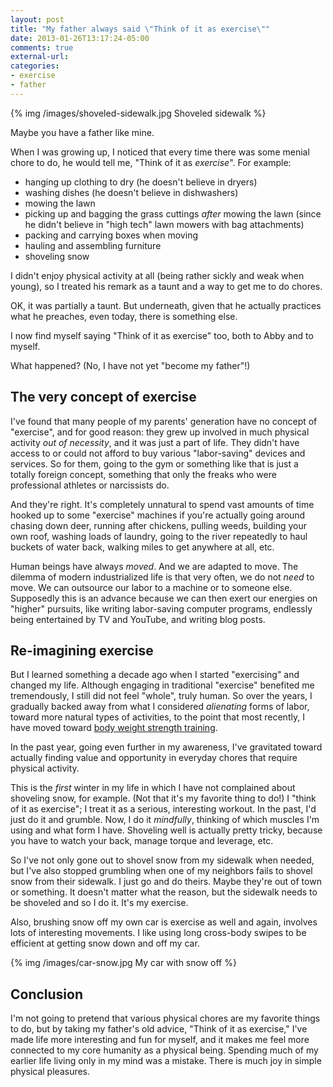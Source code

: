 ```yaml
---
layout: post
title: "My father always said \"Think of it as exercise\""
date: 2013-01-26T13:17:24-05:00
comments: true
external-url: 
categories: 
- exercise
- father
---
```

{% img /images/shoveled-sidewalk.jpg Shoveled sidewalk %}

Maybe you have a father like mine.

When I was growing up, I noticed that every time there was some menial chore to do, he would tell me, "Think of it as *exercise*". For example:

- hanging up clothing to dry (he doesn't believe in dryers)
- washing dishes (he doesn't believe in dishwashers)
- mowing the lawn
- picking up and bagging the grass cuttings *after* mowing the lawn (since he didn't believe in "high tech" lawn mowers with bag attachments)
- packing and carrying boxes when moving
- hauling and assembling furniture
- shoveling snow

I didn't enjoy physical activity at all (being rather sickly and weak when young), so I treated his remark as a taunt and a way to get me to do chores.

OK, it was partially a taunt. But underneath, given that he actually practices what he preaches, even today, there is something else.

I now find myself saying "Think of it as exercise" too, both to Abby and to myself.

What happened? (No, I have not yet "become my father"!)

<!--more-->

## The very concept of exercise

I've found that many people of my parents' generation have no concept of "exercise", and for good reason: they grew up involved in much physical activity *out of necessity*, and it was just a part of life. They didn't have access to or could not afford to buy various "labor-saving" devices and services. So for them, going to the gym or something like that is just a totally foreign concept, something that only the freaks who were professional athletes or narcissists do.

And they're right. It's completely unnatural to spend vast amounts of time hooked up to some "exercise" machines if you're actually going around chasing down deer, running after chickens, pulling weeds, building your own roof, washing loads of laundry, going to the river repeatedly to haul buckets of water back, walking miles to get anywhere at all, etc.

Human beings have always *moved*. And we are adapted to move. The dilemma of modern industrialized life is that very often, we do not *need* to move. We can outsource our labor to a machine or to someone else. Supposedly this is an advance because we can then exert our energies on "higher" pursuits, like writing labor-saving computer programs, endlessly being entertained by TV and YouTube, and writing blog posts.

## Re-imagining exercise

But I learned something a decade ago when I started "exercising" and changed my life. Although engaging in traditional "exercise" benefited me tremendously, I still did not feel "whole", truly human. So over the years, I gradually backed away from what I considered *alienating* forms of labor, toward more natural types of activities, to the point that most recently, I have moved toward [body weight strength training](/blog/2011/10/17/the-joys-of-convict-conditioning-bodyweight-exercising/).

In the past year, going even further in my awareness, I've gravitated toward actually finding value and opportunity in everyday chores that require physical activity.

This is the *first* winter in my life in which I have not complained about shoveling snow, for example. (Not that it's my favorite thing to do!) I "think of it as exercise"; I treat it as a serious, interesting workout. In the past, I'd just do it and grumble. Now, I do it *mindfully*, thinking of which muscles I'm using and what form I have. Shoveling well is actually pretty tricky, because you have to watch your back, manage torque and leverage, etc.

So I've not only gone out to shovel snow from my sidewalk when needed, but I've also stopped grumbling when one of my neighbors fails to shovel snow from their sidewalk. I just go and do theirs. Maybe they're out of town or something. It doesn't matter what the reason, but the sidewalk needs to be shoveled and so I do it. It's my exercise.

Also, brushing snow off my own car is exercise as well and again, involves lots of interesting movements. I like using long cross-body swipes to be efficient at getting snow down and off my car.

{% img /images/car-snow.jpg My car with snow off %}

## Conclusion

I'm not going to pretend that various physical chores are my favorite things to do, but by taking my father's old advice, "Think of it as exercise," I've made life more interesting and fun for myself, and it makes me feel more connected to my core humanity as a physical being. Spending much of my earlier life living only in my mind was a mistake. There is much joy in simple physical pleasures.

